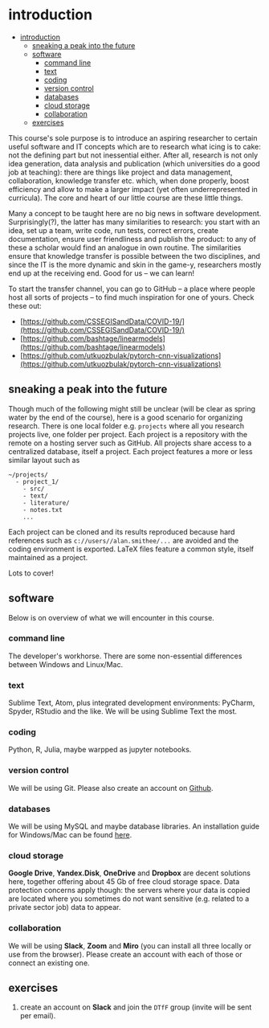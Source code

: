 # introduction

<!-- TOC -->

- [introduction](#introduction)
  - [sneaking a peak into the future](#sneaking-a-peak-into-the-future)
  - [software](#software)
    - [command line](#command-line)
    - [text](#text)
    - [coding](#coding)
    - [version control](#version-control)
    - [databases](#databases)
    - [cloud storage](#cloud-storage)
    - [collaboration](#collaboration)
  - [exercises](#exercises)

<!-- /TOC -->

This course's sole purpose is to introduce an aspiring researcher to certain useful software and IT concepts which are to research what icing is to cake: not the defining part but not inessential either. After all, research is not only idea generation, data analysis and publication (which universities do a good job at teaching): there are things like project and data management, collaboration, knowledge transfer etc. which, when done properly, boost efficiency and allow to make a larger impact (yet often underrepresented in curricula). The core and heart of our little course are these little things.

Many a concept to be taught here are no big news in software development. Surprisingly(?), the latter has many similarities to research: you start with an idea, set up a team, write code, run tests, correct errors, create documentation, ensure user friendliness and publish the product: to any of these a scholar would find an analogue in own routine. The similarities ensure that knowledge transfer is possible between the two disciplines, and since the IT is the more dynamic and skin in the game-y, researchers mostly end up at the receiving end. Good for us &ndash; we can learn!

To start the transfer channel, you can go to GitHub &ndash; a place where people host all sorts of projects &ndash; to find much inspiration for one of yours. Check these out:
*   [https://github.com/CSSEGISandData/COVID-19/](https://github.com/CSSEGISandData/COVID-19/)
*   [https://github.com/bashtage/linearmodels](https://github.com/bashtage/linearmodels)
*   [https://github.com/utkuozbulak/pytorch-cnn-visualizations](https://github.com/utkuozbulak/pytorch-cnn-visualizations)


## sneaking a peak into the future
Though much of the following might still be unclear (will be clear as spring water by the end of the course), here is a good scenario for organizing research. There is one local folder e.g. `projects` where all you research projects live, one folder per project. Each project is a repository with the remote on a hosting server such as GitHub. All projects share access to a centralized database, itself a project. Each project features a more or less similar layout such as
```
~/projects/
  - project_1/
    - src/
    - text/
    - literature/
    - notes.txt
    ...
```
Each project can be cloned and its results reproduced because hard references such as `c://users//alan.smithee/...` are avoided and the coding environment is exported. LaTeX files feature a common style, itself maintained as a project.

Lots to cover!


## software
Below is on overview of what we will encounter in this course.

### command line
The developer's workhorse. There are some non-essential differences between Windows and Linux/Mac.

### text
Sublime Text, Atom, plus integrated development environments: PyCharm, Spyder, RStudio and the like. We will be using Sublime Text the most.

### coding
Python, R, Julia, maybe warpped as jupyter notebooks.

### version control
We will be using Git. Please also create an account on [Github](https://github.com/).

### databases
We will be using MySQL and maybe database libraries. An installation guide for Windows/Mac can be found [here](https://youtu.be/7S_tz1z_5bA?t=593).

### cloud storage
**Google Drive**, **Yandex.Disk**, **OneDrive** and **Dropbox** are decent solutions here, together offering about 45 Gb of free cloud storage space. Data protection concerns apply though: the servers where your data is copied are located where you sometimes do not want sensitive (e.g. related to a private sector job) data to appear.

### collaboration
We will be using **Slack**, **Zoom** and **Miro** (you can install all three locally or use from the browser). Please create an account with each of those or connect an existing one.

## exercises
1.  create an account on **Slack** and join the `DTfF` group (invite will be sent per email).
